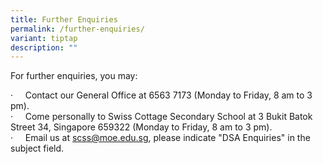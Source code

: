 ```yaml
---
title: Further Enquiries
permalink: /further-enquiries/
variant: tiptap
description: ""
---
```

<p>For further enquiries, you may:</p>
<p>·&nbsp;&nbsp;&nbsp;&nbsp; Contact our General Office at 6563 7173 (Monday
to Friday, 8 am to 3 pm).
<br>·&nbsp;&nbsp;&nbsp;&nbsp; Come personally to Swiss Cottage Secondary School
at 3 Bukit Batok Street 34, Singapore 659322 (Monday to Friday, 8 am to
3 pm).
<br>·&nbsp;&nbsp;&nbsp;&nbsp; Email us at <a href="scss@moe.edu.sg" rel="noopener noreferrer nofollow" target="_blank">scss@moe.edu.sg</a>, please indicate "DSA Enquiries"
in the subject field.</p>
<p>&nbsp;</p>
